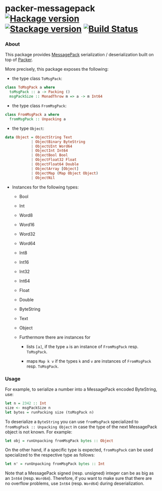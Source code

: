 # packer-messagepack [![Hackage version](https://img.shields.io/hackage/v/packer-messagepack.svg?label=Hackage)](https://hackage.haskell.org/package/packer-messagepack) [![Stackage version](https://www.stackage.org/package/packer-messagepack/badge/lts?label=Stackage)](https://www.stackage.org/package/packer-messagepack) [![Build Status](https://travis-ci.org/mtesseract/packer-messagepack.svg?branch=master)](https://travis-ci.org/mtesseract/packer-messagepack)

### About

This package provides [MessagePack](http://msgpack.org/index.html)
serialization / deserialization built on top of
[Packer](https://hackage.haskell.org/package/packer).

More precisely, this package exposes the following:

- the type class `ToMsgPack`:

```haskell
class ToMsgPack a where
  toMsgPack :: a -> Packing ()
  msgPackSize :: MonadThrow m => a -> m Int64
```

- the type class `FromMsgPack`:

```haskell
class FromMsgPack a where
  fromMsgPack :: Unpacking a
```

- the type `Object`:

```haskell
data Object = ObjectString Text
            | ObjectBinary ByteString
            | ObjectUInt Word64
            | ObjectInt Int64
            | ObjectBool Bool
            | ObjectFloat32 Float
            | ObjectFloat64 Double
            | ObjectArray [Object]
            | ObjectMap (Map Object Object)
            | ObjectNil
```

- Instances for the following types:

  - Bool
  - Int
  - Word8
  - Word16
  - Word32
  - Word64
  - Int8
  - Int16
  - Int32
  - Int64
  - Float
  - Double
  - ByteString
  - Text
  - Object

  - Furthermore there are instances for

    - lists `[a]`, if the type `a` is an instance of `FromMsgPack`
      resp. `ToMsgPack`.

    - maps `Map k v` if the types `k` and `v` are instances of
      `FromMsgPack` resp. `ToMsgPack`.

### Usage

For example, to serialize a number into a MessagePack encoded
ByteString, use:

```haskell
let n = 2342 :: Int
size <- msgPackSize n
let bytes = runPacking size (toMsgPack n)
```

To deserialize a `ByteString` you can use `fromMsgPack` specialized to
`fromMsgPack :: Unpacking Object` in case the type of the next
MessagePack object is not known. For example:

```haskell
let obj = runUnpacking fromMsgPack bytes :: Object
```

On the other hand, if a specific type is expected, `fromMsgPack` can
be used specialized to the respective type as follows:

```haskell
let n' = runUnpacking fromMsgPack bytes :: Int
```

Note that a MessagePack signed (resp. unsigned) integer can be as big
as an `Int64` (resp. `Word64`). Therefore, if you want to make sure
that there are no overflow problems, use `Int64` (resp. `Word64`)
during deserialization.
